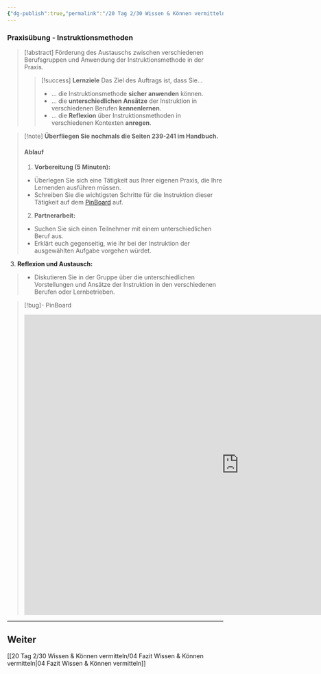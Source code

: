 ```yaml
---
{"dg-publish":true,"permalink":"/20 Tag 2/30 Wissen & Können vermitteln/03 Praxisübung/"}
---
```


### Praxisübung - Instruktionsmethoden

> [!abstract] Förderung des Austauschs zwischen verschiedenen Berufsgruppen und Anwendung der Instruktionsmethode in der Praxis.
>
>> [!success] **Lernziele** Das Ziel des Auftrags ist, dass Sie...
>>
>> - ... die Instruktionsmethode **sicher anwenden** können.
>> - ... die **unterschiedlichen Ansätze** der Instruktion in verschiedenen Berufen **kennenlernen**.
>> - ... die **Reflexion** über Instruktionsmethoden in verschiedenen Kontexten **anregen**.

>[!note] **Überfliegen Sie nochmals die Seiten 239-241 im Handbuch.**
>#### Ablauf
>1. **Vorbereitung (5 Minuten):**
>
>  - Überlegen Sie sich eine Tätigkeit aus Ihrer eigenen Praxis, die Ihre Lernenden ausführen müssen.
>   - Schreiben Sie die wichtigsten Schritte für die Instruktion dieser Tätigkeit auf dem [PinBoard](https://tools.fobizz.com/pinboard/public_boards/fb1ed27b-0448-4338-b07b-48427428fab1?token=16dedddaaea932032e2e52020d3b3fdf) auf.
>
>2. **Partnerarbeit:**
> - Suchen Sie sich einen Teilnehmer mit einem unterschiedlichen Beruf aus.
> - Erklärt euch gegenseitig, wie ihr bei der Instruktion der ausgewählten Aufgabe vorgehen würdet.
3. **Reflexion und Austausch:**
> - Diskutieren Sie in der Gruppe über die unterschiedlichen Vorstellungen und Ansätze der Instruktion in den verschiedenen Berufen oder Lernbetrieben.

>[!bug]- PinBoard
><iframe src="https://tools.fobizz.com/pinboard/public_boards/fb1ed27b-0448-4338-b07b-48427428fab1?token=16dedddaaea932032e2e52020d3b3fdf" style="border:0px #ffffff none;" name="myiFrame" scrolling="no" frameborder="1" marginheight="0px" marginwidth="0px" height="700px" width="1000px" allowfullscreen></iframe>

---

## Weiter
[[20 Tag 2/30 Wissen & Können vermitteln/04 Fazit Wissen & Können vermitteln\|04 Fazit Wissen & Können vermitteln]]